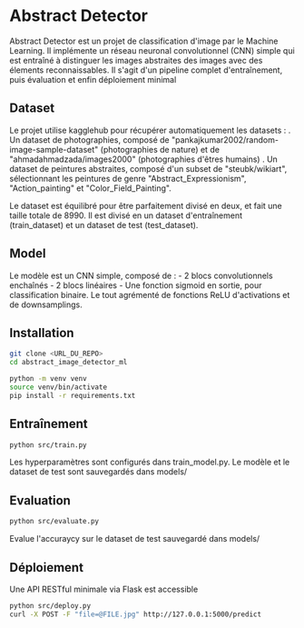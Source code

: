 # Abstract Detector

Abstract Detector est un projet de classification d'image par le Machine Learning. Il implémente un réseau neuronal convolutionnel (CNN) simple qui est entraîné à distinguer les images abstraites des images avec des élements reconnaissables. Il s'agit d'un pipeline complet d'entraînement, puis évaluation et enfin déploiement minimal

## Dataset

Le projet utilise kagglehub pour récupérer automatiquement les datasets :
    . Un dataset de photographies, composé de "pankajkumar2002/random-image-sample-dataset" (photographies de nature) et de "ahmadahmadzada/images2000" (photographies d'êtres humains)
    . Un dataset de peintures abstraites, composé d'un subset de "steubk/wikiart", sélectionnant les peintures de genre "Abstract_Expressionism", "Action_painting" et "Color_Field_Painting".

Le dataset est équilibré pour être parfaitement divisé en deux, et fait une taille totale de 8990. Il est divisé en un dataset d'entraînement (train_dataset) et un dataset de test (test_dataset).

## Model

Le modèle est un CNN simple, composé de :
    - 2 blocs convolutionnels enchaînés
    - 2 blocs linéaires
    - Une fonction sigmoid en sortie, pour classification binaire.
Le tout agrémenté de fonctions ReLU d'activations et de downsamplings.

## Installation

```bash
git clone <URL_DU_REPO>
cd abstract_image_detector_ml

python -m venv venv
source venv/bin/activate
pip install -r requirements.txt
```

## Entraînement

```bash
python src/train.py
```
Les hyperparamètres sont configurés dans train_model.py.
Le modèle et le dataset de test sont sauvegardés dans models/


## Evaluation

```bash
python src/evaluate.py
```
Evalue l'accuraycy sur le dataset de test sauvegardé dans models/

## Déploiement

Une API RESTful minimale via Flask est accessible

```bash
python src/deploy.py
curl -X POST -F "file=@FILE.jpg" http://127.0.0.1:5000/predict
```
